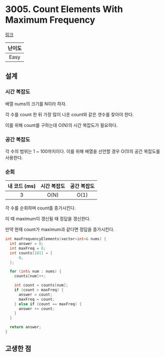 # 3005. Count Elements With Maximum Frequency

[링크](https://leetcode.com/problems/count-elements-with-maximum-frequency/description/)

| 난이도 |
| :----: |
|  Easy  |

## 설계

### 시간 복잡도

배열 nums의 크기를 N이라 하자.

각 수를 count 한 뒤 가장 많이 나온 count와 같은 갯수를 찾아야 한다.

이를 위해 count를 구하는데 O(N)의 시간 복잡도가 필요하다.

### 공간 복잡도

각 수의 범위는 1 ~ 100까지이다. 이를 위해 배열을 선언할 경우 O(1)의 공간 복잡도를 사용한다.

### 순회

| 내 코드 (ms) | 시간 복잡도 | 공간 복잡도 |
| :----------: | :---------: | :---------: |
|      3       |    O(N)     |    O(1)     |

각 수를 순회하며 count를 증가시킨다.

이 때 maximum이 갱신될 때 정답을 갱신한다.

만약 현재 count가 maximum과 같다면 정답을 증가시킨다.

```cpp
int maxFrequencyElements(vector<int>& nums) {
  int answer = 0;
  int maxFreq = 0;
  int counts[101] = {
      0,
  };

  for (int& num : nums) {
    counts[num]++;

    int count = counts[num];
    if (count > maxFreq) {
      answer = count;
      maxFreq = count;
    } else if (count == maxFreq) {
      answer += count;
    }
  }

  return answer;
}
```

## 고생한 점
